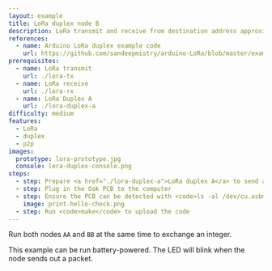 ```yaml
---
layout: example
title: LoRa duplex node B
description: LoRa transmit and receive from destination address approximately at the same time
references:
  - name: Arduino LoRa duplex example code
    url: https://github.com/sandeepmistry/arduino-LoRa/blob/master/examples/LoRaDuplex/LoRaDuplex.ino
prerequisites:
  - name: LoRa transmit
    url: ./lora-tx
  - name: LoRa receive
    url: ./lora-rx
  - name: LoRa Duplex A
    url: ./lora-duplex-a
difficulty: medium
features:
  - LoRa
  - duplex
  - p2p
images:
  prototype: lora-prototype.jpg
  console: lora-duplex-console.png
steps:
  - step: Prepare <a href="./lora-duplex-a">LoRa duplex A</a> to send and receive at the same time
  - step: Plug in the Oak PCB to the computer
  - step: Ensure the PCB can be detected with <code>ls -al /dev/cu.usbmodem</code> and <code>arduino-cli board list</code>
    image: print-hello-check.png
  - step: Run <code>make</code> to upload the code
---
```


Run both nodes `AA` and `BB` at the same time to exchange an integer.

This example can be run battery-powered. The LED will blink when the node sends out a packet.
